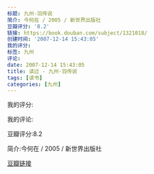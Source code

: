 ```yaml
---
标题: 九州·羽传说
简介: 今何在 / 2005 / 新世界出版社
豆瓣评分: '8.2'
链接: https://book.douban.com/subject/1321018/
创建时间: '2007-12-14 15:43:05'
我的评分:
标签: 九州
评论:
date: 2007-12-14 15:43:05
title: 读过 - 九州·羽传说
tags: [读书]
categories: [九州]
---
```


我的评分:

我的评论:

豆瓣评分:8.2

简介:今何在 / 2005 / 新世界出版社

[豆瓣链接](https://book.douban.com/subject/1321018/)

